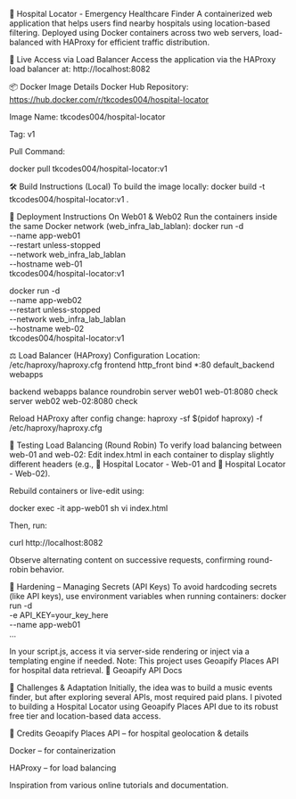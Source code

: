 🏥 Hospital Locator - Emergency Healthcare Finder
A containerized web application that helps users find nearby hospitals using location-based filtering. Deployed using Docker containers across two web servers, load-balanced with HAProxy for 
efficient traffic distribution.

🔗 Live Access via Load Balancer
Access the application via the HAProxy load balancer at:
 http://localhost:8082

📦 Docker Image Details
Docker Hub Repository: https://hub.docker.com/r/tkcodes004/hospital-locator


Image Name: tkcodes004/hospital-locator


Tag: v1


Pull Command:

 docker pull tkcodes004/hospital-locator:v1



🛠️ Build Instructions (Local)
To build the image locally:
docker build -t tkcodes004/hospital-locator:v1 .


🚀 Deployment Instructions
On Web01 & Web02
Run the containers inside the same Docker network (web_infra_lab_lablan):
docker run -d \
  --name app-web01 \
  --restart unless-stopped \
  --network web_infra_lab_lablan \
  --hostname web-01 \
  tkcodes004/hospital-locator:v1

docker run -d \
  --name app-web02 \
  --restart unless-stopped \
  --network web_infra_lab_lablan \
  --hostname web-02 \
  tkcodes004/hospital-locator:v1


⚖️ Load Balancer (HAProxy) Configuration
Location: /etc/haproxy/haproxy.cfg
frontend http_front
    bind *:80
    default_backend webapps

backend webapps
    balance roundrobin
    server web01 web-01:8080 check
    server web02 web-02:8080 check

Reload HAProxy after config change:
haproxy -sf $(pidof haproxy) -f /etc/haproxy/haproxy.cfg


🧪 Testing Load Balancing (Round Robin)
To verify load balancing between web-01 and web-02:
Edit index.html in each container to display slightly different headers (e.g., 🏥 Hospital Locator - Web-01 and 🏥 Hospital Locator - Web-02).


Rebuild containers or live-edit using:

 docker exec -it app-web01 sh
vi index.html


Then, run:

 curl http://localhost:8082


Observe alternating content on successive requests, confirming round-robin behavior.



🔐 Hardening – Managing Secrets (API Keys)
To avoid hardcoding secrets (like API keys), use environment variables when running containers:
docker run -d \
  -e API_KEY=your_key_here \
  --name app-web01 \
  ...

In your script.js, access it via server-side rendering or inject via a templating engine if needed.
Note: This project uses Geoapify Places API for hospital data retrieval.
 📖 Geoapify API Docs

🧩 Challenges & Adaptation
Initially, the idea was to build a music events finder, but after exploring several APIs, most required paid plans. I pivoted to building a Hospital Locator using Geoapify Places API due to its 
robust free tier and location-based data access.

🙏 Credits
Geoapify Places API – for hospital geolocation & details


Docker – for containerization


HAProxy – for load balancing


Inspiration from various online tutorials and documentation.


